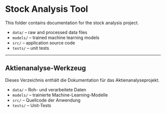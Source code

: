 # Stock Analysis Tool

This folder contains documentation for the stock analysis project.

- `data/` – raw and processed data files
- `models/` – trained machine learning models
- `src/` – application source code
- `tests/` – unit tests

---

## Aktienanalyse-Werkzeug

Dieses Verzeichnis enthält die Dokumentation für das Aktienanalyseprojekt.

- `data/` – Roh- und verarbeitete Daten
- `models/` – trainierte Machine-Learning-Modelle
- `src/` – Quellcode der Anwendung
- `tests/` – Unit-Tests
